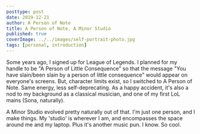 ```yaml
---
posttype: post
date: 2019-12-21
author: A Person of Note
title: A Person of Note, A Minor Studio
published: true
coverImage: ../../images/self-portrait-photo.jpg
tags: [personal, introduction]
---
```




Some years ago, I signed up for League of Legends. I planned for my handle to be "A Person of Little Consequence" so that the message "You have slain/been slain by a person of little consequence" would appear on everyone's screens. But, character limits exist, so I switched to A Person of Note. Same energy, less self-deprecating. As a happy accident, it's also a nod to my background as a classical musician, and one of my first LoL mains (Sona, naturally).

A Minor Studio evolved pretty naturally out of that. I'm just one person, and I make things. My 'studio' is wherever I am, and encompasses the space around me and my laptop. Plus it's another music pun. I know. So cool.

